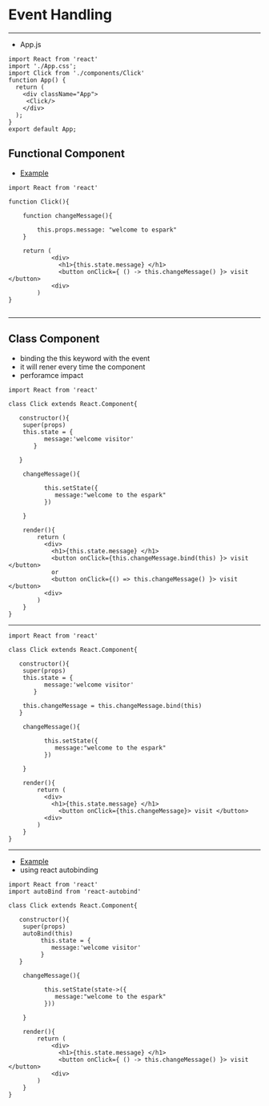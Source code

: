# Event Handling 
--- 

* App.js 

```
import React from 'react'
import './App.css';
import Click from './components/Click'
function App() {
  return (
    <div className="App">
     <Click/>
    </div>
  );
}
export default App;
```

## Functional Component 
* [Example](https://github.com/adarshkumarsingh83/reactjs/tree/master/APPLICATIONS/function-event-handler)
```
import React from 'react'

function Click(){

	function changeMessage(){

		this.props.message: "welcome to espark"
	}

	return (
        	<div>
        	  <h1>{this.state.message} </h1>
        	  <button onClick={ () -> this.changeMessage() }> visit </button>
        	<div>
        )
}


```

--- 

## Class Component 
* binding the this keyword with the event 
* it will rener every time the component 
* perforamce impact 
```
import React from 'react'

class Click extends React.Component{

   constructor(){
    super(props)
    this.state = {
          message:'welcome visitor'  
       }
       
   }

    changeMessage(){

          this.setState({
             message:"welcome to the espark"
          })

    }

    render(){
        return (
          <div>
            <h1>{this.state.message} </h1>
            <button onClick={this.changeMessage.bind(this) }> visit </button>
            or
            <button onClick={() => this.changeMessage() }> visit </button>
          <div>
        )
    }
}

```
---

```
import React from 'react'

class Click extends React.Component{

   constructor(){
    super(props)
    this.state = {
          message:'welcome visitor'  
       }
       
    this.changeMessage = this.changeMessage.bind(this)   
   }

    changeMessage(){

          this.setState({
             message:"welcome to the espark"
          })

    }

    render(){
        return (
          <div>
            <h1>{this.state.message} </h1>
              <button onClick={this.changeMessage}> visit </button>
          <div>
        )
    }
}

```

---

* [Example](https://github.com/adarshkumarsingh83/reactjs/tree/master/APPLICATIONS/class-event-handler)
* using react autobinding 
```
import React from 'react'
import autoBind from 'react-autobind'

class Click extends React.Component{

   constructor(){
   	super(props)
    autoBind(this)
	   	 this.state = {
	        message:'welcome visitor'  
	   	 }
   }

    changeMessage(){

          this.setState(state->({
             message:"welcome to the espark"
          }))

    }

    render(){
        return (
        	<div>
        	  <h1>{this.state.message} </h1>
        	  <button onClick={ () -> this.changeMessage() }> visit </button>
        	<div>
        )
    }
}

```

